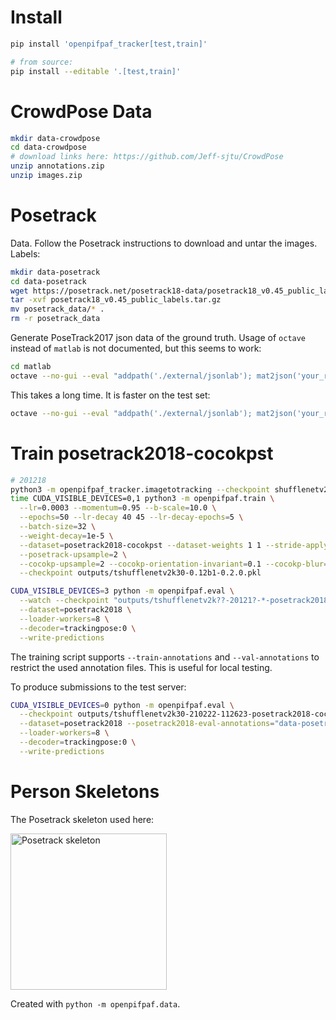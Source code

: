 # Install

```sh
pip install 'openpifpaf_tracker[test,train]'

# from source:
pip install --editable '.[test,train]'
```

# CrowdPose Data

```sh
mkdir data-crowdpose
cd data-crowdpose
# download links here: https://github.com/Jeff-sjtu/CrowdPose
unzip annotations.zip
unzip images.zip
```


# Posetrack

Data. Follow the Posetrack instructions to download and untar the images.
Labels:

```sh
mkdir data-posetrack
cd data-posetrack
wget https://posetrack.net/posetrack18-data/posetrack18_v0.45_public_labels.tar.gz
tar -xvf posetrack18_v0.45_public_labels.tar.gz
mv posetrack_data/* .
rm -r posetrack_data
```

Generate PoseTrack2017 json data of the ground truth.
Usage of `octave` instead of `matlab` is not documented, but this seems to work:

```sh
cd matlab
octave --no-gui --eval "addpath('./external/jsonlab'); mat2json('your_relative_path/data-posetrack2017/annotations/val/'); quit"
```

This takes a long time. It is faster on the test set:

```sh
octave --no-gui --eval "addpath('./external/jsonlab'); mat2json('your_relative_path/data-posetrack2017/annotations/test/'); quit"
```


# Train posetrack2018-cocokpst

```sh
# 201218
python3 -m openpifpaf_tracker.imagetotracking --checkpoint shufflenetv2k30
time CUDA_VISIBLE_DEVICES=0,1 python3 -m openpifpaf.train \
  --lr=0.0003 --momentum=0.95 --b-scale=10.0 \
  --epochs=50 --lr-decay 40 45 --lr-decay-epochs=5 \
  --batch-size=32 \
  --weight-decay=1e-5 \
  --dataset=posetrack2018-cocokpst --dataset-weights 1 1 --stride-apply=2 \
  --posetrack-upsample=2 \
  --cocokp-upsample=2 --cocokp-orientation-invariant=0.1 --cocokp-blur=0.1 \
  --checkpoint outputs/tshufflenetv2k30-0.12b1-0.2.0.pkl
```

```sh
CUDA_VISIBLE_DEVICES=3 python -m openpifpaf.eval \
  --watch --checkpoint "outputs/tshufflenetv2k??-20121?-*-posetrack2018-*.pkl.epoch??[0,5]" \
  --dataset=posetrack2018 \
  --loader-workers=8 \
  --decoder=trackingpose:0 \
  --write-predictions
```

The training script supports ``--train-annotations`` and ``--val-annotations``
to restrict the used annotation files. This is useful for local testing.

To produce submissions to the test server:

```sh
CUDA_VISIBLE_DEVICES=0 python -m openpifpaf.eval \
  --checkpoint outputs/tshufflenetv2k30-210222-112623-posetrack2018-cocokpst-o10-123ec670.pkl \
  --dataset=posetrack2018 --posetrack2018-eval-annotations="data-posetrack2018/annotations/test/*.json" \
  --loader-workers=8 \
  --decoder=trackingpose:0 \
  --write-predictions
```


# Person Skeletons

The Posetrack skeleton used here:

<img src="docs/skeleton_posetrack.png" height=250 alt="Posetrack skeleton" />

Created with ``python -m openpifpaf.data``.
